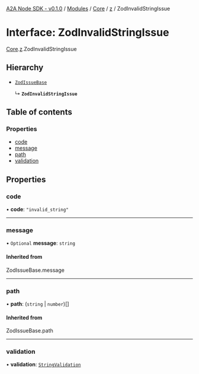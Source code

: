 [A2A Node SDK - v0.1.0](../README.md) / [Modules](../modules.md) / [Core](../modules/Core.md) / [z](../modules/Core.z.md) / ZodInvalidStringIssue

# Interface: ZodInvalidStringIssue

[Core](../modules/Core.md).[z](../modules/Core.z.md).ZodInvalidStringIssue

## Hierarchy

- [`ZodIssueBase`](../modules/Core.z.md#zodissuebase)

  ↳ **`ZodInvalidStringIssue`**

## Table of contents

### Properties

- [code](Core.z.ZodInvalidStringIssue.md#code)
- [message](Core.z.ZodInvalidStringIssue.md#message)
- [path](Core.z.ZodInvalidStringIssue.md#path)
- [validation](Core.z.ZodInvalidStringIssue.md#validation)

## Properties

### code

• **code**: ``"invalid_string"``

___

### message

• `Optional` **message**: `string`

#### Inherited from

ZodIssueBase.message

___

### path

• **path**: (`string` \| `number`)[]

#### Inherited from

ZodIssueBase.path

___

### validation

• **validation**: [`StringValidation`](../modules/Core.z.md#stringvalidation)
